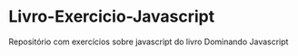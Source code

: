 # Livro-Exercicio-Javascript
 Repositório com exercícios sobre javascript do livro Dominando Javascript
